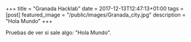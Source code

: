+++
title =  "Granada Hacklab"
date = 2017-12-13T12:47:13+01:00
tags = [post]
featured_image = "/public/images/Granada_city.jpg"
description = "Hola Mundo"
+++

Pruebas de ver si sale algo: "Hola Mundo".
